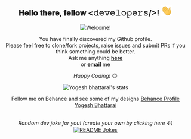 <div align="center">
<h2> 𝐇𝐞𝐥𝐥𝐨 𝐭𝐡𝐞𝐫𝐞, 𝐟𝐞𝐥𝐥𝐨𝐰 <𝚍𝚎𝚟𝚎𝚕𝚘𝚙𝚎𝚛𝚜/>! <img src="https://github.com/ABSphreak/ABSphreak/blob/master/gifs/Hi.gif" width="30px"></h2>
</div>

<div align="center" width="50">

<img src="https://user-images.githubusercontent.com/49606627/115220420-3f6ffe00-a128-11eb-89cb-219b2a33de17.png" alt="Welcome!" width="1000"/>

</div>

<div align="center">

You have finally discovered my Github profile. <br>
Please feel free to clone/fork projects, raise issues and submit PRs if you think something could be better. <br>
Ask me anything <a href="mailto:uniq.funkii@gmail.com"><b>here</b></a><br>
or <a href="mailto:uniq.funkii@gmail.com"><b>email</b></a> me

<i>Happy Coding!</i> 😊

</div>

<div align="center">
  <img src="https://github-readme-stats.vercel.app/api?username=uniquemozilla22&count_private=true" alt="Yogesh bhattarai's stats"/>

</br>
<div align="center">
  <p> Follow me on Behance and see some of my designs <a href="https://www.behance.net/yogeshbhattarai1">Behance Profile Yogesh Bhattarai</a> </p>

</div>
</br>
<i>Random dev joke for you! (create your own by clicking here ↓)</i><br>
<a href="https://readme-jokes.vercel.app"><img align="center" src="https://readme-jokes.vercel.app/api" alt="README Jokes"></a>
</div>
